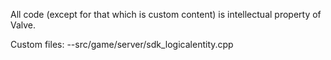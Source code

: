 All code (except for that which is custom content) is intellectual property of Valve.

Custom files:
	--src/game/server/sdk_logicalentity.cpp